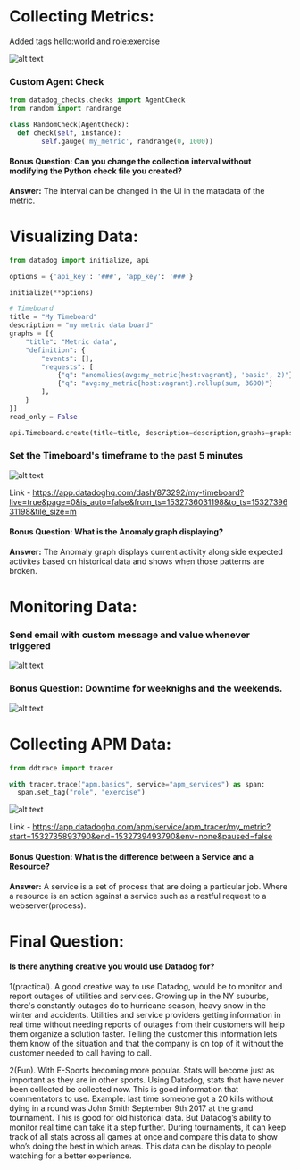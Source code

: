# Collecting Metrics:
Added tags hello:world and role:exercise

![alt text](https://github.com/josephrivers/hiring-engineers/blob/master/support%20images/Screen%20Shot%202018-07-27%20at%206.29.37%20PM.png)

### Custom Agent Check
```python
from datadog_checks.checks import AgentCheck
from random import randrange

class RandomCheck(AgentCheck):
  def check(self, instance):
		self.gauge('my_metric', randrange(0, 1000))
```

#### Bonus Question: Can you change the collection interval without modifying the Python check file you created?

**Answer:** The interval can be changed in the UI in the matadata of the metric.


# Visualizing Data:
```python
from datadog import initialize, api

options = {'api_key': '###', 'app_key': '###'}

initialize(**options)

# Timeboard
title = "My Timeboard"
description = "my metric data board"
graphs = [{
    "title": "Metric data",
    "definition": {
		"events": [],
		"requests": [
		    {"q": "anomalies(avg:my_metric{host:vagrant}, 'basic', 2)"},
		    {"q": "avg:my_metric{host:vagrant}.rollup(sum, 3600)"}
		],
    }
}]
read_only = False

api.Timeboard.create(title=title, description=description,graphs=graphs, read_only=read_only)
```

### Set the Timeboard's timeframe to the past 5 minutes

![alt text](https://github.com/josephrivers/hiring-engineers/blob/master/support%20images/unnamed.png)


Link - https://app.datadoghq.com/dash/873292/my-timeboard?live=true&page=0&is_auto=false&from_ts=1532736031198&to_ts=1532739631198&tile_size=m


#### Bonus Question: What is the Anomaly graph displaying?

**Answer:** The Anomaly graph displays current activity along side expected activites based on historical data and shows when those patterns are broken.


# Monitoring Data:

### Send email with custom message and value whenever triggered
![alt text](https://github.com/josephrivers/hiring-engineers/blob/master/support%20images/IMG_3619.PNG)


 

### Bonus Question: Downtime for weeknighs and the weekends.
![alt text](https://github.com/josephrivers/hiring-engineers/blob/master/support%20images/IMG_3624.PNG)


# Collecting APM Data:

```python
from ddtrace import tracer

with tracer.trace("apm.basics", service="apm_services") as span:
  span.set_tag("role", "exercise")
```

![alt text](https://github.com/josephrivers/hiring-engineers/blob/master/support%20images/Screen%20Shot%202018-07-27%20at%208.39.03%20PM.png)

Link - https://app.datadoghq.com/apm/service/apm_tracer/my_metric?start=1532735893790&end=1532739493790&env=none&paused=false

#### Bonus Question: What is the difference between a Service and a Resource?

**Answer:** A service is a set of process that are doing a particular job. Where a resource is an action against a service such as a restful request to a webserver(process).

# Final Question:

#### Is there anything creative you would use Datadog for?

1(practical). A good creative way to use Datadog, would be to monitor and report outages of utilities and services. Growing up in the NY suburbs, there's constantly outages do to hurricane season, heavy snow in the winter and accidents. Utilities and service providers getting information in real time without needing reports of outages from their customers will help them organize a solution faster. Telling the customer this information lets them know of the situation and that the company is on top of it without the customer needed to call having to call.

2(Fun). With E-Sports becoming more popular. Stats will become just as important as they are in other sports. Using Datadog, stats that have never been collected be collected now. This is good information that commentators to use. Example: last time someone got a 20 kills without dying in a round was John Smith September 9th 2017 at the grand tournament. This is good for old historical data. But Datadog’s ability to monitor real time can take it a step further. During tournaments, it can keep track of all stats across all games at once and compare this data to show who’s doing the best in which areas. This data can be display to people watching for a better experience.


